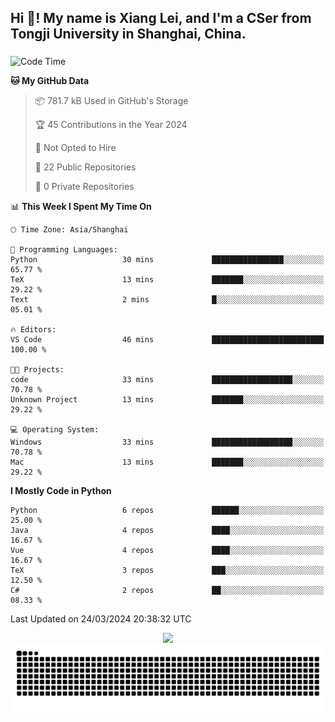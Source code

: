 <h2 align="left">Hi 👋! My name is Xiang Lei, and I'm a CSer from Tongji University in Shanghai, China.</h2>

###

<!--START_SECTION:waka-->
![Code Time](http://img.shields.io/badge/Code%20Time-447%20hrs%2021%20mins-blue)

**🐱 My GitHub Data** 

> 📦 781.7 kB Used in GitHub's Storage 
 > 
> 🏆 45 Contributions in the Year 2024
 > 
> 🚫 Not Opted to Hire
 > 
> 📜 22 Public Repositories 
 > 
> 🔑 0 Private Repositories 
 > 
📊 **This Week I Spent My Time On** 

```text
🕑︎ Time Zone: Asia/Shanghai

💬 Programming Languages: 
Python                   30 mins             ████████████████░░░░░░░░░   65.77 % 
TeX                      13 mins             ███████░░░░░░░░░░░░░░░░░░   29.22 % 
Text                     2 mins              █░░░░░░░░░░░░░░░░░░░░░░░░   05.01 % 

🔥 Editors: 
VS Code                  46 mins             █████████████████████████   100.00 % 

🐱‍💻 Projects: 
code                     33 mins             ██████████████████░░░░░░░   70.78 % 
Unknown Project          13 mins             ███████░░░░░░░░░░░░░░░░░░   29.22 % 

💻 Operating System: 
Windows                  33 mins             ██████████████████░░░░░░░   70.78 % 
Mac                      13 mins             ███████░░░░░░░░░░░░░░░░░░   29.22 % 
```

**I Mostly Code in Python** 

```text
Python                   6 repos             ██████░░░░░░░░░░░░░░░░░░░   25.00 % 
Java                     4 repos             ████░░░░░░░░░░░░░░░░░░░░░   16.67 % 
Vue                      4 repos             ████░░░░░░░░░░░░░░░░░░░░░   16.67 % 
TeX                      3 repos             ███░░░░░░░░░░░░░░░░░░░░░░   12.50 % 
C#                       2 repos             ██░░░░░░░░░░░░░░░░░░░░░░░   08.33 % 
```




 Last Updated on 24/03/2024 20:38:32 UTC
<!--END_SECTION:waka-->

<div align="center">
  <img src="https://github-readme-stats.vercel.app/api?username=Lei00764&show_icons=true&theme=radical" />
 </div>

 <div align="center">

<picture>
  <source media="(prefers-color-scheme: dark)" srcset="https://raw.githubusercontent.com/Lei00764/Lei00764/output/github-contribution-grid-snake-dark.svg">
  <source media="(prefers-color-scheme: light)" srcset="https://raw.githubusercontent.com/Lei00764/Lei00764/output/github-contribution-grid-snake.svg">
  <img alt="github contribution grid snake animation" src="https://raw.githubusercontent.com/Lei00764/Lei00764/output/github-contribution-grid-snake.svg">
</picture>

</div>




